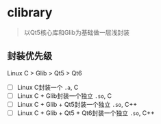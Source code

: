 # clibrary
> 以Qt5核心库和Glib为基础做一层浅封装

## 封装优先级

Linux C > Glib > Qt5 > Qt6

- [ ] Linux C封装一个 `.a`, C
- [ ] Linux C + Glib封装一个独立 `.so`, C
- [ ] Linux C + Glib + Qt5封装一个独立 `.so`, C++
- [ ] Linux C + Glib + Qt5 + Qt6封装一个独立 `.so`, C++
